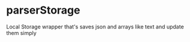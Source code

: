 # parserStorage
Local Storage wrapper that's saves json and arrays like text and update them simply
